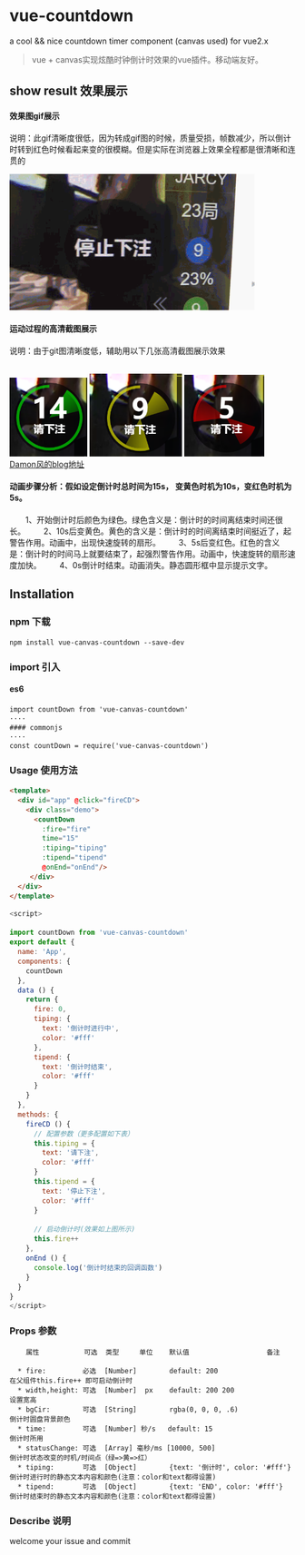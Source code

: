 # vue-countdown
a cool &amp;&amp; nice  countdown timer component (canvas used) for vue2.x

> vue + canvas实现炫酷时钟倒计时效果的vue插件。移动端友好。

## show result 效果展示

#### 效果图gif展示
  说明：此gif清晰度很低，因为转成gif图的时候，质量受损，帧数减少，所以倒计时转到红色时候看起来变的很模糊。但是实际在浏览器上效果全程都是很清晰和连贯的

![Damon风](https://github.com/Damon0820/vue-countdown/blob/master/static/img/show1.gif "Damon风")
#### 运动过程的高清截图展示
  说明：由于git图清晰度低，辅助用以下几张高清截图展示效果

<br/>![Damon风](https://github.com/Damon0820/vue-countdown/blob/master/static/img/countdown-1.png "Damon风") ![Damon风](https://github.com/Damon0820/vue-countdown/blob/master/static/img/countdown-2.png "Damon风") ![Damon风](https://github.com/Damon0820/vue-countdown/blob/master/static/img/countdown-3.png "Damon风")
</br>[Damon风的blog地址](https://www.cnblogs.com/damonFeng/)

#### 动画步骤分析：假如设定倒计时总时间为15s， 变黄色时机为10s，变红色时机为5s。
　　1、开始倒计时后颜色为绿色。绿色含义是：倒计时的时间离结束时间还很长。
　　2、10s后变黄色。黄色的含义是：倒计时的时间离结束时间挺近了，起警告作用。动画中，出现快速旋转的扇形。
　　3、5s后变红色。红色的含义是：倒计时的时间马上就要结束了，起强烈警告作用。动画中，快速旋转的扇形速度加快。
　　4、0s倒计时结束。动画消失。静态圆形框中显示提示文字。

## Installation

### npm 下载
```
npm install vue-canvas-countdown --save-dev
````

### import 引入

#### es6
````
import countDown from 'vue-canvas-countdown'
····
#### commonjs
····
const countDown = require('vue-canvas-countdown')
````

### Usage 使用方法

``` html
<template>
  <div id="app" @click="fireCD">
    <div class="demo">
      <countDown 
        :fire="fire"
        time="15"
        :tiping="tiping"
        :tipend="tipend"
        @onEnd="onEnd"/>
     </div>
  </div>
</template>
```
``` javascript
<script>

import countDown from 'vue-canvas-countdown'
export default {
  name: 'App',
  components: {
    countDown
  },
  data () {
    return {
      fire: 0,
      tiping: {
        text: '倒计时进行中',
        color: '#fff'
      },
      tipend: {
        text: '倒计时结束',
        color: '#fff'
      }
    }
  },
  methods: {
    fireCD () {
      // 配置参数（更多配置如下表）
      this.tiping = {
        text: '请下注',
        color: '#fff'
      }
      this.tipend = {
        text: '停止下注',
        color: '#fff'
      }

      // 启动倒计时(效果如上图所示)      
      this.fire++ 
    },
    onEnd () {
      console.log('倒计时结束的回调函数')
    }
  }
}
</script>
```

### Props 参数
        属性           可选  类型     单位    默认值                   备注

      * fire:         必选  [Number]        default: 200                      在父组件this.fire++ 即可启动倒计时
      * width,height: 可选  [Number]  px    default: 200 200                  设置宽高
      * bgCir:        可选  [String]        rgba(0, 0, 0, .6)                 倒计时圆盘背景颜色
      * time:         可选  [Number] 秒/s   default: 15                       倒计时所用
      * statusChange: 可选  [Array] 毫秒/ms [10000, 500]                       倒计时状态改变的时机/时间点（绿=>黄=>红）
      * tiping:       可选  [Object]        {text: '倒计时', color: '#fff'}    倒计时进行时的静态文本内容和颜色(注意：color和text都得设置)
      * tipend:       可选  [Object]        {text: 'END', color: '#fff'}       倒计时结束时的静态文本内容和颜色(注意：color和text都得设置)

### Describe 说明 
  welcome your issue  and commit
